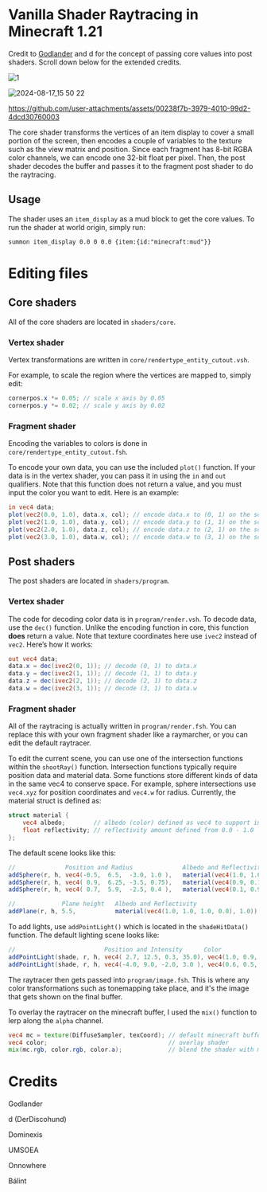 # Vanilla Shader Raytracing in Minecraft 1.21
Credit to [Godlander](https://github.com/Godlander/raytracing) and d for the concept of passing core values into post shaders. Scroll down below for the extended credits.

![1](https://github.com/user-attachments/assets/6c65f8c0-3c9d-48ce-90b7-de4070d58833)

![2024-08-17_15 50 22](https://github.com/user-attachments/assets/9975dd17-fc12-473e-bf5d-0b310ebe3654)

https://github.com/user-attachments/assets/00238f7b-3979-4010-99d2-4dcd30760003

The core shader transforms the vertices of an item display to cover a small portion of the screen, then encodes a couple of variables to the texture such as the view matrix and position. Since each fragment has 8-bit RGBA color channels, we can encode one 32-bit float per pixel. Then, the post shader decodes the buffer and passes it to the fragment post shader to do the raytracing.

## Usage
The shader uses an `item_display` as a mud block to get the core values. To run the shader at world origin, simply run:
```mcfunction
summon item_display 0.0 0 0.0 {item:{id:"minecraft:mud"}}
```

# Editing files
## Core shaders
All of the core shaders are located in `shaders/core`.
### Vertex shader
Vertex transformations are written in `core/rendertype_entity_cutout.vsh`.

For example, to scale the region where the vertices are mapped to, simply edit:
```glsl
cornerpos.x *= 0.05; // scale x axis by 0.05
cornerpos.y *= 0.02; // scale y axis by 0.02
```
### Fragment shader
Encoding the variables to colors is done in `core/rendertype_entity_cutout.fsh`.

To encode your own data, you can use the included `plot()` function. If your data is in the vertex shader, you can pass it in using the `in` and `out` qualifiers. Note that this function does not return a value, and you must input the color you want to edit. Here is an example:
```glsl
in vec4 data;
plot(vec2(0.0, 1.0), data.x, col); // encode data.x to (0, 1) on the screen
plot(vec2(1.0, 1.0), data.y, col); // encode data.y to (1, 1) on the screen
plot(vec2(2.0, 1.0), data.z, col); // encode data.z to (2, 1) on the screen
plot(vec2(3.0, 1.0), data.w, col); // encode data.w to (3, 1) on the screen
```

## Post shaders
The post shaders are located in `shaders/program`.
### Vertex shader
The code for decoding color data is in `program/render.vsh`. To decode data, use the `dec()` function. Unlike the encoding function in core, this function **does** return a value. Note that texture coordinates here use `ivec2` instead of `vec2`. Here’s how it works:
```glsl
out vec4 data;
data.x = dec(ivec2(0, 1)); // decode (0, 1) to data.x
data.y = dec(ivec2(1, 1)); // decode (1, 1) to data.y
data.z = dec(ivec2(2, 1)); // decode (2, 1) to data.z
data.w = dec(ivec2(3, 1)); // decode (3, 1) to data.w
```
### Fragment shader
All of the raytracing is actually written in `program/render.fsh`. You can replace this with your own fragment shader like a raymarcher, or you can edit the default raytracer.

To edit the current scene, you can use one of the intersection functions within the `shootRay()` function. Intersection functions typically require position data and material data. Some functions store different kinds of data in the same vec4 to conserve space. For example, sphere intersections use `vec4.xyz` for position coordinates and `vec4.w` for radius. Currently, the material struct is defined as:
```glsl
struct material {
    vec4 albedo;        // albedo (color) defined as vec4 to support invisible materials
    float reflectivity; // reflectivity amount defined from 0.0 - 1.0
};
```

The default scene looks like this:
```glsl
//              Position and Radius              Albedo and Reflectivity
addSphere(r, h, vec4(-0.5,  6.5,  -3.0, 1.0 ),   material(vec4(1.0, 1.0, 1.0, 1.0), 0.5));
addSphere(r, h, vec4( 0.9,  6.25, -3.5, 0.75),   material(vec4(0.9, 0.1, 0.1, 1.0), 0.2));
addSphere(r, h, vec4( 0.7,  5.9,  -2.5, 0.4 ),   material(vec4(0.1, 0.9, 0.1, 1.0), 0.2));

//             Plane height   Albedo and Reflectivity
addPlane(r, h, 5.5,           material(vec4(1.0, 1.0, 1.0, 0.0), 1.0)); // 0 alpha which results in an invisible shadow caster
```

To add lights, use `addPointLight()` which is located in the `shadeHitData()` function. The default lighting scene looks like:
```glsl
//                         Position and Intensity      Color
addPointLight(shade, r, h, vec4( 2.7, 12.5, 0.3, 35.0), vec4(1.0, 0.9, 0.8, 1.0));
addPointLight(shade, r, h, vec4(-4.0, 9.0, -2.0, 3.0 ), vec4(0.6, 0.5, 0.9, 1.0));
```

The raytracer then gets passed into `program/image.fsh`. This is where any color transformations such as tonemapping take place, and it's the image that gets shown on the final buffer.

To overlay the raytracer on the minecraft buffer, I used the `mix()` function to lerp along the `alpha` channel.
```glsl
vec4 mc = texture(DiffuseSampler, texCoord); // default minecraft buffer
vec4 color;                                  // overlay shader
mix(mc.rgb, color.rgb, color.a);             // blend the shader with minecraft
```

# Credits
Godlander

d (DerDiscohund)

Dominexis

UMSOEA

Onnowhere

Bálint
